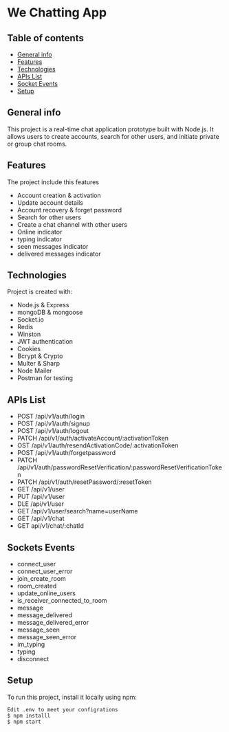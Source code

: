 # We Chatting App

## Table of contents

* [General info](#general-info)
* [Features](#features)
* [Technologies](#technologies)
* [APIs List](#apis-list)
* [Socket Events](#sockets-events)
* [Setup](#setup)

## General info

This project is a real-time chat application prototype built with Node.js.
It allows users to create accounts, search for other users,
and initiate private or group chat rooms.

## Features

The project include this features

* Account creation & activation
* Update account details
* Account recovery & forget password
* Search for other users
* Create a chat channel with other users
* Online indicator
* typing indicator
* seen messages indicator
* delivered messages indicator

## Technologies

Project is created with:

* Node.js & Express
* mongoDB & mongoose
* Socket.io
* Redis
* Winston
* JWT authentication
* Cookies
* Bcrypt & Crypto
* Multer & Sharp
* Node Mailer
* Postman for testing

## APIs List

* POST /api/v1/auth/login
* POST /api/v1/auth/signup
* POST /api/v1/auth/logout
* PATCH /api/v1/auth/activateAccount/:activationToken
* OST /api/v1/auth/resendActivationCode/:activationToken
* POST /api/v1/auth/forgetpassword
* PATCH /api/v1/auth/passwordResetVerification/:passwordResetVerificationToken
* PATCH /api/v1/auth/resetPassword/:resetToken
* GET /api/v1/user
* PUT /api/v1/user
* DLE /api/v1/user
* GET /api/v1/user/search?name=userName
* GET /api/v1/chat
* GET api/v1/chat/:chatId

## Sockets Events

* connect_user
* connect_user_error
* join_create_room
* room_created
* update_online_users
* is_receiver_connected_to_room
* message
* message_delivered
* message_delivered_error
* message_seen
* message_seen_error
* im_typing
* typing
* disconnect

## Setup

To run this project, install it locally using npm:

```
Edit .env to meet your configrations 
$ npm installl
$ npm start
```